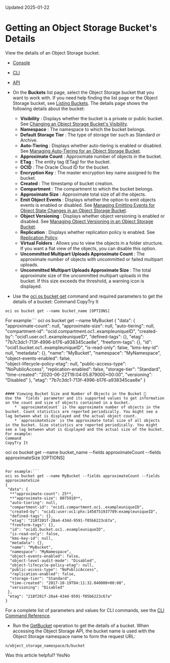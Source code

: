 Updated 2025-01-22
# Getting an Object Storage Bucket's Details
View the details of an Object Storage bucket.
  * [Console](https://docs.oracle.com/en-us/iaas/Content/Object/Tasks/managingbuckets_topic-To_view_bucket_details.htm)
  * [CLI](https://docs.oracle.com/en-us/iaas/Content/Object/Tasks/managingbuckets_topic-To_view_bucket_details.htm)
  * [API](https://docs.oracle.com/en-us/iaas/Content/Object/Tasks/managingbuckets_topic-To_view_bucket_details.htm)


  * On the **Buckets** list page, select the Object Storage bucket that you want to work with. If you need help finding the list page or the Object Storage bucket, see [Listing Buckets](https://docs.oracle.com/iaas/Content/Object/Tasks/managingbuckets_topic-To_get_a_list_of_buckets_concept.htm).
The details page shows the following details about the bucket:
    * **Visibility** : Displays whether the bucket is a private or public bucket. See [Changing an Object Storage Bucket's Visibility](https://docs.oracle.com/en-us/iaas/Content/Object/Tasks/managingbuckets_topic-To_change_the_visibility_of_a_bucket.htm#top "Change the public or private visibility of an Object Storage bucket.").
    * **Namespace** : The namespace to which the bucket belongs.
    * **Default Storage Tier** : The type of storage tier such as Standard or Archive.
    * **Auto-Tiering** : Displays whether auto-tiering is enabled or disabled. See [Managing Auto-Tiering for an Object Storage Bucket](https://docs.oracle.com/en-us/iaas/Content/Object/Tasks/managingbuckets_topic-To_enable_or_disable_auto_tiering.htm#top "Enable or disable auto-tiering for any Standard storage-tier Object Storage bucket.").
    * **Approximate Count** : Approximate number of objects in the bucket.
    * **ETag** : The entity tag (ETag) for the bucket.
    * **OCID** : The Oracle Cloud ID for the bucket.
    * **Encryption Key** : The master encryption key name assigned to the bucket.
    * **Created** : The timestamp of bucket creation.
    * **Compartment** : The compartment to which the bucket belongs.
    * **Approximate Size** : Approximate total size of all the objects.
    * **Emit Object Events** : Displays whether the option to emit objects events is enabled or disabled. See [Managing Emitting Events for Object State Changes in an Object Storage Bucket](https://docs.oracle.com/en-us/iaas/Content/Object/Tasks/managingbuckets_topic-To_enable_or_disable_emitting_events_for_object_state_changes.htm#top "Enable or disable whether events are emitted for object state changes in an Object Storage bucket.").
    * **Object Versioning** : Displays whether object versioning is enabled or disabled. See [Managing Object Versioning in an Object Storage Bucket](https://docs.oracle.com/en-us/iaas/Content/Object/Tasks/managingbuckets_topic-To_enable_or_suspend_object_versioning.htm#top "Enable or suspend object versioning on an Object Storage bucket.").
    * **Replication** : Displays whether replication policy is enabled. See [Replication Policy](https://docs.oracle.com/en-us/iaas/Content/Object/Tasks/managingbuckets.htm#replication).
    * **Virtual Folders** : Allows you to view the objects in a folder structure. If you want a flat view of the objects, you can disable this option.
    * **Uncommitted Multipart Uploads Approximate Count** : The approximate number of objects with uncommitted or failed multipart uploads.
    * **Uncommitted Multipart Uploads Approximate Size** : The total approximate size of the uncommitted multipart uploads in the bucket. If this size exceeds the threshold, a warning icon is displayed.
  * Use the [oci os bucket get](https://docs.oracle.com/iaas/tools/oci-cli/latest/oci_cli_docs/cmdref/os/bucket/get.html) command and required parameters to get the details of a bucket:
Command
CopyTry It
```
oci os bucket get --name bucket_name [OPTIONS]
```

For example:```
oci os bucket get --name MyBucket
{
 "data": {
  "approximate-count": null,
  "approximate-size": null,
  "auto-tiering": null,
  "compartment-id": "ocid.compartment.oc1..exampleuniqueID",
  "created-by": "ocid1.user.oc1..exampleuniqueID",
  "defined-tags": {},
  "etag": "7b7c3dc1-713f-4996-b176-a938345cae8e",
  "freeform-tags": {},
  "id": "ocid1.bucket.oc1..exampleuniqueID",
  "is-read-only": false,
  "kms-key-id": null,
  "metadata": {},
  "name": "MyBucket",
  "namespace": "MyNamespace",
  "object-events-enabled": false,					
  "object-lifecycle-policy-etag": null,
  "public-access-type": "NoPublicAccess",
  "replication-enabled": false,
  "storage-tier": "Standard",
  "time-created": "2020-06-22T19:04:05.879000+00:00",
  "versioning": "Disabled"
 },
 "etag": "7b7c3dc1-713f-4996-b176-a938345cae8e"
}
```

#### Viewing Bucket Size and Number of Objects in the Bucket 🔗 
Use the `fields` parameter and its supported values to get information on the count and size of objects contained in a bucket.
    * `approximateCount` is the approximate number of objects in the bucket. Count statistics are reported periodically. You might see a lag between what is displayed and the actual object count.
    * `approximateSize` is the approximate total size of all objects in the bucket. Size statistics are reported periodically. You might see a lag between what is displayed and the actual size of the bucket.
For example:
Command
CopyTry It
```
oci os bucket get --name bucket_name --fields approximateCount --fields approximateSize [OPTIONS]
```

For example:```
oci os bucket get --name MyBucket --fields approximateCount --fields approximateSize
{
 "data": {
  **"approximate-count": 25**,
  **"approximate-size": 8075918**,
  "auto-tiering": null,
  "compartment-id": "ocid1.compartment.oc1..exampleuniqueID",
  "created-by": "ocid1:user:oc1:phx:1458751937789:exampleuniqueID",
  "defined-tags": {},
  "etag": "218f201f-28a4-434d-9591-f05b6223c67a",
  "freeform-tags": {},
  "id": "ocid1.bucket.oc1..exampleuniqueID",
  "is-read-only": false,
  "kms-key-id": null,
  "metadata": {},
  "name": "MyBucket",
  "namespace": "MyNamespace",
  "object-events-enabled": false,
  "object-level-audit-mode": "Disabled",
  "object-lifecycle-policy-etag": null,
  "public-access-type": "NoPublicAccess",
  "replication-enabled": false,
  "storage-tier": "Standard",
  "time-created": "2017-10-19T04:11:32.040000+00:00",
  "versioning": "Disabled"
 },
 "etag": "218f201f-28a4-434d-9591-f05b6223c67a"
}
```

For a complete list of parameters and values for CLI commands, see the [CLI Command Reference](https://docs.oracle.com/iaas/tools/oci-cli/latest).
  * Run the [GetBucket](https://docs.oracle.com/iaas/api/#/en/objectstorage/latest/Bucket/GetBucket) operation to get the details of a bucket.
When accessing the Object Storage API, the bucket name is used with the Object Storage namespace name to form the request URL:
```
n/object_storage_namespace/b/bucket
```



Was this article helpful?
YesNo


